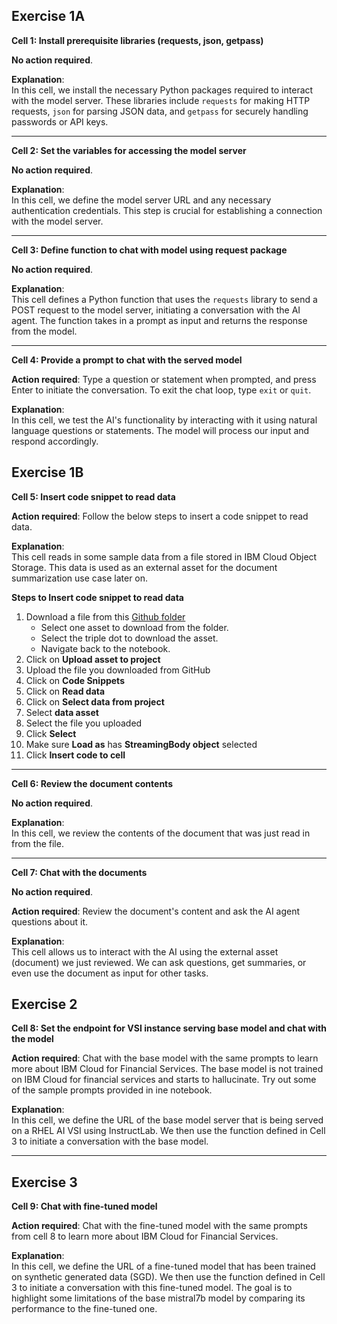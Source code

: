 ## **Exercise 1A**

**Cell 1: Install prerequisite libraries (requests, json, getpass)**

**No action required**.

**Explanation**: <br>
In this cell, we install the necessary Python packages required to interact with the model server. These 
libraries include `requests` for making HTTP requests, `json` for parsing JSON data, and `getpass` for 
securely handling passwords or API keys.

-----

**Cell 2: Set the variables for accessing the model server**

**No action required**.

**Explanation**: <br>
In this cell, we define the model server URL and any necessary authentication credentials. This step is crucial for 
establishing a connection with the model server.

-----

**Cell 3: Define function to chat with model using request package**

**No action required**.

**Explanation**: <br>
This cell defines a Python function that uses the `requests` library to send a POST request to the model 
server, initiating a conversation with the AI agent. The function takes in a prompt as input and returns the 
response from the model.

-----

**Cell 4: Provide a prompt to chat with the served model**

**Action required**: Type a question or statement when prompted, and press Enter to initiate the 
conversation. To exit the chat loop, type `exit` or `quit`. <br>

**Explanation**: <br>
In this cell, we test the AI's functionality by interacting with it using natural language questions or 
statements. The model will process our input and respond accordingly.

## **Exercise 1B**


**Cell 5: Insert code snippet to read data**

**Action required**: Follow the below steps to insert a code snippet to read data. 

**Explanation**: <br>
This cell reads in some sample data from a file stored in IBM Cloud Object Storage. This data is used as an 
external asset for the document summarization use case later on.

**Steps to Insert code snippet to read data**

1. Download a file from this [Github folder](https://github.com/IBM/industry-solns-tech2025-ai-lab/tree/main/datasets/SpringNature/samples)
    - Select one asset to download from the folder.
    - Select the triple dot to download the asset.
    - Navigate back to the notebook.
2. Click on **Upload asset to project**
3. Upload the file you downloaded from GitHub
4. Click on **Code Snippets**
5. Click on **Read data**
6. Click on **Select data from project**
7. Select **data asset**
8. Select the file you uploaded 
9. Click **Select**
10. Make sure **Load as** has **StreamingBody object** selected 
11. Click **Insert code to cell** 

-----

**Cell 6: Review the document contents**

**No action required**.

**Explanation**: <br>
In this cell, we review the contents of the document that was just read in from the file.

-----

**Cell 7: Chat with the documents**

**No action required**.

**Action required**: Review the document's content and ask the AI agent questions about it. <br>

**Explanation**: <br>
This cell allows us to interact with the AI using the external asset (document) we just reviewed. We can ask 
questions, get summaries, or even use the document as input for other tasks.

## **Exercise 2**

**Cell 8: Set the endpoint for VSI instance serving base model and chat with the model**

**Action required**: Chat with the base model with the same prompts to learn more about IBM Cloud for Financial Services. The base model is not trained on IBM Cloud for financial services and starts to hallucinate. Try out some of the sample prompts provided in ine notebook.

**Explanation**: <br>
In this cell, we define the URL of the base model server that is being served on a RHEL AI VSI using 
InstructLab. We then use the function defined in Cell 3 to initiate a conversation with the base model.

-----

## **Exercise 3**

**Cell 9: Chat with fine-tuned model**

**Action required**: Chat with the fine-tuned model with the same prompts from cell 8 to learn more about IBM Cloud for Financial Services.

**Explanation**: <br>
In this cell, we define the URL of a fine-tuned model that has been trained on synthetic generated data 
(SGD). We then use the function defined in Cell 3 to initiate a conversation with this fine-tuned model. The 
goal is to highlight some limitations of the base mistral7b model by comparing its performance to the 
fine-tuned one.